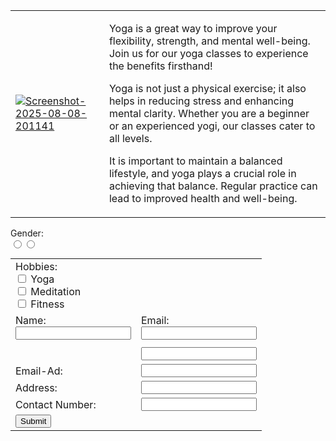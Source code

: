 <!DOCTYPE html>
<html lang="en">
<head>
    <title>Yoga Fitness</title>
    <meta charset="UTF-8">
</head>
<body>
    <table>
        <tr>
            <td>
                <a href="https://ibb.co/zhMfXQj4"><img src="https://i.ibb.co/JR1kvm0s/Screenshot-2025-08-08-201141.png" alt="Screenshot-2025-08-08-201141" border="0" /></a>
            </td>
            <td>
                <p>Yoga is a great way to improve your flexibility, strength, and mental well-being. Join us for our yoga classes to experience the benefits firsthand!</p>
                <p>Yoga is not just a physical exercise; it also helps in reducing stress and enhancing mental clarity. Whether you are a beginner or an experienced yogi, our classes cater to all levels.</p>
                <p>It is important to maintain a balanced lifestyle, and yoga plays a crucial role in achieving that balance. Regular practice can lead to improved health and well-being.</p>
            </td>
        </tr>
    </table>
    <form>
        <table>
            <tr>
                <td colspan="2">
                    Hobbies:<br>
                    <input type="checkbox" name="hobby" value="yoga"> Yoga<br>
                    <input type="checkbox" name="hobby value="meditation"> Meditation<br>
                    <input type="checkbox" name="hobby" value="fitness"> Fitness<br>
                </td>
            </tr>
            <tr>
                <td>
                    <label for="name">Name:</label><br>
                    <input type="text" id="name" name="name"><br>
                </td>
                <td>
                    <label for="email">Email:</label><br>
                    <input type="email" id="email" name="email"><br>
                </td>
            </tr>
            <tr>
                  Gender:<br>
                  <input type="radio" name="gender" value="male">
                  <input type="radio" name="gender" value="female">
                </td>
            </tr>  
            <tr>
                <td rowspan="1"></td>
            </tr>                
            <tr>
                <td Name:</td>
                <td><input type="text" name="name"></td>
            </tr>  
            <tr>
                <td>Email-Ad:</td>
                <td><input type="email" name="email"></td>
            </tr>
            <tr>
                <td>Address:</td>
                <td><input type="text" name="address"></td>
            </tr>
            <tr>
                <td>Contact Number:</td>
                <td><input type="text" name="contact"></td>
            </tr>  
            <tr>
                <td colspan="2">
                    <input type="submit" value="Submit">
                </td>
            </tr>
        </table>  
    </form>
  </body>
</html>
